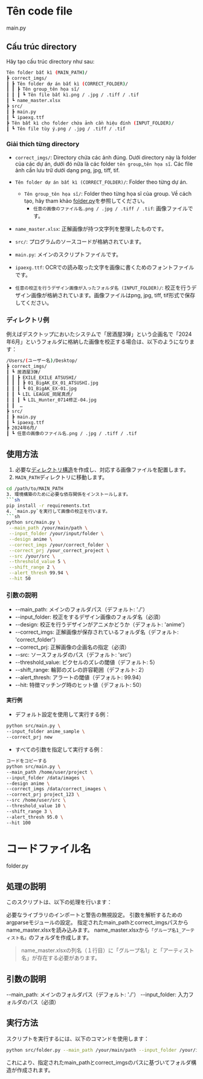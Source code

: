 # Tên code file
main.py


## Cấu trúc directory
Hãy tạo cấu trúc directory như sau:


```sh
Tên folder bất kì (MAIN_PATH)/
┣ correct_imgs/
┃ ┣ Tên folder dự án bất kì (CORRECT_FOLDER)/
┃ ┃ ┣ Tên group_tên họa sĩ/
┃ ┃ ┃ ┗ Tên file bất kì.png / .jpg / .tiff / .tif
┃ ┗ name_master.xlsx
┣ src/
┃ ┣ main.py
┃ ┗ ipaexg.ttf
┣ Tên bất kì cho folder chứa ảnh cần hiệu đính (INPUT_FOLDER)/
┃ ┗ Tên file tùy ý.png / .jpg / .tiff / .tif
```


### Giải thích từng directory
- `correct_imgs/`: Directory chứa các ảnh đúng. Dưới directory này là folder của các dự án, dưới đó nữa là các folder `tên group`_`tên họa sĩ`. Các file ảnh cần lưu trữ dưới dạng png, jpg, tiff, tif.
 - `Tên folder dự án bất kì (CORRECT_FOLDER)/`: Folder theo từng dự án.
   - `Tên group_tên họa sĩ/`: Folder theo từng họa sĩ của group. Về cách tạo, hãy tham khảo [folder.py](#グループ名_アーティスト名の自動作成:folderpy)を参照してください。
     - `任意の画像のファイル名.png / .jpg / .tiff / .tif`: 画像ファイルです。
 - `name_master.xlsx`: 正解画像が持つ文字列を整理したものです。


- `src/`: プログラムのソースコードが格納されています。
 - `main.py`: メインのスクリプトファイルです。
 - `ipaexg.ttf`: OCRでの読み取った文字を画像に書くためのフォントファイルです。


- `任意の校正を行うデザイン画像が入ったフォルダ名 (INPUT_FOLDER)/`: 校正を行うデザイン画像が格納されています。画像ファイルはpng, jpg, tiff, tif形式で保存してください。


### ディレクトリ例
例えばデスクトップにおいたシステムで「居酒屋3弾」という企画名で「2024年6月」というフォルダに格納した画像を校正する場合は、以下のようになります：


```sh
/Users/(ユーザー名)/Desktop/
┣ correct_imgs/
┃ ┗ 居酒屋3弾/
┃ ┃ ┣ EXILE_EXILE ATSUSHI/
┃ ┃ ┃ ┣ 01_BigAK_EX_01_ATSUSHI.jpg
┃ ┃ ┃ ┗ 01_BigAK_EX-01.jpg
┃ ┃ ┗ LIL LEAGUE_岡尾真虎/
┃ ┃ ┃ ┗ LIL_Hunter_0714修正-04.jpg
┃ ┃  …
┣ src/
┃ ┣ main.py
┃ ┗ ipaexg.ttf
┣ 2024年6月/
┃ ┗ 任意の画像のファイル名.png / .jpg / .tiff / .tif
```


## 使用方法
1. 必要な[ディレクトリ構造](#ディレクトリ構造)を作成し、対応する画像ファイルを配置します。
2. `MAIN_PATH`ディレクトリに移動します。
  ```sh
  cd /path/to/MAIN_PATH
3. 環境構築のために必要な依存関係をインストールします。
  ```sh
  pip install -r requirements.txt
4. `main.py`を実行して画像の校正を行います。
  ```sh
  python src/main.py \
   --main_path /your/main/path \
   --input_folder /your/input/folder \
   --design anime \
   --correct_imgs /your/correct_folder \
   --correct_prj /your_correct_project \
   --src /your/src \
   --threshold_value 5 \
   --shift_range 2 \
   --alert_thresh 99.94 \
   --hit 50
   ```


### 引数の説明
- --main_path: メインのフォルダパス（デフォルト: './'）
- --input_folder: 校正をするデザイン画像のフォルダ名（必須）
- --design: 校正を行うデザインがアニメかどうか（デフォルト: 'anime'）
- --correct_imgs: 正解画像が保存されているフォルダ名（デフォルト: 'correct_folder'）
- --correct_prj: 正解画像の企画名の指定（必須）
- --src: ソースフォルダのパス（デフォルト: 'src'）
- --threshold_value: ピクセルのズレの閾値（デフォルト: 5）
- --shift_range: 輪郭のズレの許容範囲（デフォルト: 2）
- --alert_thresh: アラートの閾値（デフォルト: 99.94）
- --hit: 特徴マッチング時のヒット値（デフォルト: 50）


#### 実行例
- デフォルト設定を使用して実行する例：


```sh
python src/main.py \
--input_folder anime_sample \
--correct_prj new
```


- すべての引数を指定して実行する例：


```sh
コードをコピーする
python src/main.py \
--main_path /home/user/project \
--input_folder /data/images \
--design anime \
--correct_imgs /data/correct_images \
--correct_prj project_123 \
--src /home/user/src \
--threshold_value 10 \
--shift_range 3 \
--alert_thresh 95.0 \
--hit 100
```




# コードファイル名
folder.py


## 処理の説明
このスクリプトは、以下の処理を行います：


必要なライブラリのインポートと警告の無視設定。
引数を解析するためのargparseモジュールの設定。
指定されたmain_pathとcorrect_imgsパスからname_master.xlsxを読み込みます。
name_master.xlsxから`「グループ名1_アーティスト名」`のフォルダを作成します。
<blockquote>name_master.xlsxの列名（１行目）に「グループ名1」と「アーティスト名」が存在する必要があります。</blockquote>


## 引数の説明
--main_path: メインのフォルダパス（デフォルト: './'）
--input_folder: 入力フォルダのパス（必須）


## 実行方法
スクリプトを実行するには、以下のコマンドを使用します：


```sh
python src/folder.py --main_path /your/main/path --input_folder /your/input/folder
```
これにより、指定されたmain_pathとcorrect_imgsのパスに基づいてフォルダ構造が作成されます。

